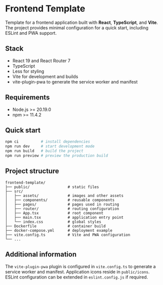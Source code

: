 # Frontend Template

Template for a frontend application built with **React**, **TypeScript**, and **Vite**. The project provides minimal configuration for a quick start, including ESLint and PWA support.

## Stack

- React 19 and React Router 7
- TypeScript
- Less for styling
- Vite for development and builds
- vite-plugin-pwa to generate the service worker and manifest

## Requirements

- Node.js >= 20.19.0
- npm >= 11.4.2

## Quick start

```bash
npm ci          # install dependencies
npm run dev     # start development mode
npm run build   # build the project
npm run preview # preview the production build
```

## Project structure

```
frontend-template/
├── public/                 # static files
├── src/
│   ├── assets/             # images and other assets
│   ├── components/         # reusable components
│   ├── pages/              # pages used in routing
│   ├── router/             # routing configuration
│   ├── App.tsx             # root component
│   ├── main.tsx            # application entry point
│   └── index.css           # global styles
├── Dockerfile              # container build
├── docker-compose.yml      # deployment example
├── vite.config.ts          # Vite and PWA configuration
└── ...
```

## Additional information

The `vite-plugin-pwa` plugin is configured in `vite.config.ts` to generate a service worker and manifest. Application icons reside in `public/icons`. ESLint configuration can be extended in `eslint.config.js` if required.
